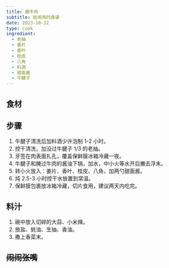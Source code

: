 ```yaml
---
title: 酱牛肉
subtitle: 给闹闹的食谱
date: 2023-10-22
type: cook
ingredient:
  - 老抽
  - 姜片
  - 香叶
  - 桂皮
  - 八角
  - 料酒
  - 甜面酱
  - 牛腱子
---
```


## 食材

<Ingredient :items="frontmatter.ingredient"/>

## 步骤

1. 牛腱子清洗后加料酒少许泡制 1-2 小时。
2. 控干清洗，加没过牛腱子 1/3 的老抽。
3. 牙签在肉表面扎孔，覆盖保鲜膜冰箱冷藏一夜。
4. 牛腱子和腌过牛肉的酱油下锅，加水，中小火等水开后撇去浮末。
5. 转小火放入：姜片、香叶、桂皮、八角，加两勺甜面酱。
6. 炖 2.5-3 小时控干水放置到常温。
7. 保鲜膜包裹放冰箱冷藏，切片食用，建议两天内吃完。

## 料汁

1. 碗中放入切碎的大蒜、小米辣。
2. 放盐、蚝油、生抽、香油。
3. 撒上香菜末。

## ~~闹闹张嘴~~
